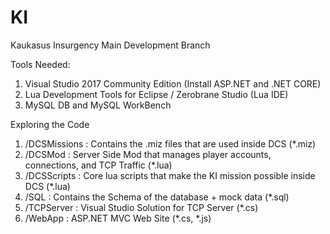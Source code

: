 # KI
Kaukasus Insurgency Main Development Branch

Tools Needed:

1. Visual Studio 2017 Community Edition (Install ASP.NET and .NET CORE)
2. Lua Development Tools for Eclipse / Zerobrane Studio (Lua IDE)
3. MySQL DB and MySQL WorkBench

Exploring the Code

1. /DCSMissions : Contains the .miz files that are used inside DCS (*.miz)
2. /DCSMod      : Server Side Mod that manages player accounts, connections, and TCP Traffic (*.lua)
3. /DCSScripts  : Core lua scripts that make the KI mission possible inside DCS (*.lua)
4. /SQL         : Contains the Schema of the database + mock data (*.sql)
5. /TCPServer   : Visual Studio Solution for TCP Server (*.cs)
6. /WebApp      : ASP.NET MVC Web Site (*.cs, *.js)
